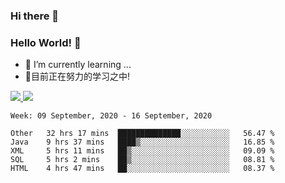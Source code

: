 ### Hi there 👋
### Hello World! 🙌

- 🌱 I’m currently learning ...
- 📖目前正在努力的学习之中!

<a href="https://github.com/anuraghazra/github-readme-stats">
  <img src="https://github-readme-stats.vercel.app/api?username=keyboardWithDream&show_icons=true&repo=github-readme-stats" />
</a>
<a href="https://github.com/anuraghazra/convoychat">
  <img src="https://github-readme-stats.vercel.app/api/top-langs/?username=keyboardWithDream&layout=compact&repo=convoychat" />
</a>



<!--START_SECTION:waka-->
```text
Week: 09 September, 2020 - 16 September, 2020

Other   32 hrs 17 mins  ██████████████░░░░░░░░░░░   56.47 % 
Java    9 hrs 37 mins   ████▒░░░░░░░░░░░░░░░░░░░░   16.85 % 
XML     5 hrs 11 mins   ██▒░░░░░░░░░░░░░░░░░░░░░░   09.09 % 
SQL     5 hrs 2 mins    ██▒░░░░░░░░░░░░░░░░░░░░░░   08.81 % 
HTML    4 hrs 47 mins   ██░░░░░░░░░░░░░░░░░░░░░░░   08.37 % 
```
<!--END_SECTION:waka-->
